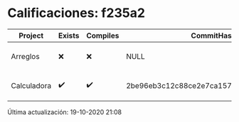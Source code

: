 # Calificaciones: f235a2
|Project|Exists|Compiles|CommitHash|CommitDate|CheckDate|Comments|
|-|-|-|-|-|-|-|
|Arreglos|❌|❌|NULL|NULL|19-10-2020 21:08:27|No se encontró el archivo en PracticasComputacionI/Arreglos/Arreglos.cpp|
|Calculadora|✔️|✔️|2be96eb3c12c88ce2e7ca157cfb174561eb74ca1|11-10-2020 20:54:38|15-10-2020 21:24:41|nan|

Última actualización: 19-10-2020 21:08